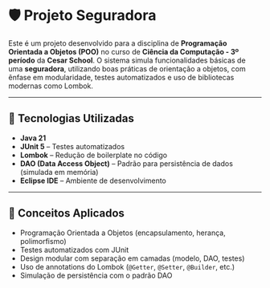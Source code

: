 # 🛡️ Projeto Seguradora

Este é um projeto desenvolvido para a disciplina de **Programação Orientada a Objetos (POO)** no curso de **Ciência da Computação - 3º período** da **Cesar School**. O sistema simula funcionalidades básicas de uma **seguradora**, utilizando boas práticas de orientação a objetos, com ênfase em modularidade, testes automatizados e uso de bibliotecas modernas como Lombok.

---

## 🚀 Tecnologias Utilizadas

- **Java 21**
- **JUnit 5** – Testes automatizados
- **Lombok** – Redução de boilerplate no código
- **DAO (Data Access Object)** – Padrão para persistência de dados (simulada em memória)
- **Eclipse IDE** – Ambiente de desenvolvimento

---

## 🧠 Conceitos Aplicados

- Programação Orientada a Objetos (encapsulamento, herança, polimorfismo)
- Testes automatizados com JUnit
- Design modular com separação em camadas (modelo, DAO, testes)
- Uso de annotations do Lombok (`@Getter`, `@Setter`, `@Builder`, etc.)
- Simulação de persistência com o padrão DAO


